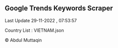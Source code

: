 

## Google Trends Keywords Scraper 
 
Last Update 29-11-2022 , 07:53:57

Country List :
VIETNAM.json



© Abdul Muttaqin 
